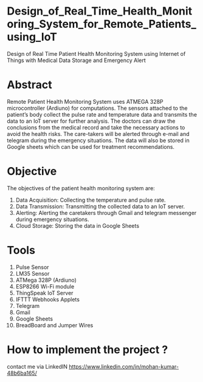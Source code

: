 # Design_of_Real_Time_Health_Monitoring_System_for_Remote_Patients_using_IoT
Design of Real Time Patient Health Monitoring System using Internet of Things with Medical Data Storage and Emergency Alert

# Abstract
Remote Patient Health Monitoring System uses ATMEGA 328P microcontroller (Ardiuno) for computations. The sensors attached to the patient’s body collect the pulse rate and temperature data and transmits the data to an IoT server for further analysis. The doctors can draw the conclusions from the medical record and take the necessary actions to avoid the health risks. The care-takers will be alerted through e-mail and telegram during the emergency situations. The data will also be stored in Google sheets which can be used for treatment recommendations.

# Objective
The objectives of the patient health monitoring system are:
1. Data Acquisition: Collecting the temperature and pulse rate.
2. Data Transmission: Transmitting the collected data to an IoT server.
3. Alerting: Alerting the caretakers through Gmail and telegram messenger during   emergency situations.
4. Cloud Storage: Storing the data in Google Sheets

# Tools
1. Pulse Sensor
2. LM35 Sensor
3. ATMega 328P (Ardiuno)
4. ESP8266 Wi-Fi module
5. ThingSpeak IoT Server
6. IFTTT Webhooks Applets
7. Telegram
8. Gmail
9. Google Sheets
10. BreadBoard and Jumper Wires


# How to implement the project ?
contact me via LinkedIN
https://www.linkedin.com/in/mohan-kumar-48b6ba165/
